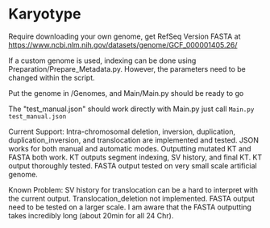 # Karyotype
Require downloading your own genome, get RefSeq Version FASTA at
https://www.ncbi.nlm.nih.gov/datasets/genome/GCF_000001405.26/

If a custom genome is used, indexing can be done using Preparation/Prepare_Metadata.py.
However, the parameters need to be changed within the script.

Put the genome in /Genomes, and Main/Main.py should be ready to go

The "test_manual.json" should work directly with Main.py
just call `Main.py test_manual.json`

Current Support:
Intra-chromosomal deletion, inversion, duplication, duplication_inversion, and translocation are implemented and tested.
JSON works for both manual and automatic modes. Outputting mutated KT and FASTA both work.
KT outputs segment indexing, SV history, and final KT.
KT output thoroughly tested.
FASTA output tested on very small scale artificial genome.

Known Problem:
SV history for translocation can be a hard to interpret with the current output.
Translocation_deletion not implemented.
FASTA output need to be tested on a larger scale.
I am aware that the FASTA outputting takes incredibly long (about 20min for all 24 Chr).